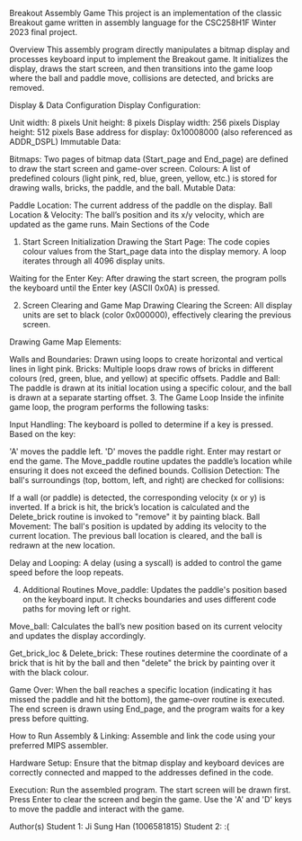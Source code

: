 Breakout Assembly Game
This project is an implementation of the classic Breakout game written in assembly language for the CSC258H1F Winter 2023 final project.

Overview
This assembly program directly manipulates a bitmap display and processes keyboard input to implement the Breakout game. It initializes the display, draws the start screen, and then transitions into the game loop where the ball and paddle move, collisions are detected, and bricks are removed.

Display & Data Configuration
Display Configuration:

Unit width: 8 pixels
Unit height: 8 pixels
Display width: 256 pixels
Display height: 512 pixels
Base address for display: 0x10008000 (also referenced as ADDR_DSPL)
Immutable Data:

Bitmaps:
Two pages of bitmap data (Start_page and End_page) are defined to draw the start screen and game-over screen.
Colours:
A list of predefined colours (light pink, red, blue, green, yellow, etc.) is stored for drawing walls, bricks, the paddle, and the ball.
Mutable Data:

Paddle Location:
The current address of the paddle on the display.
Ball Location & Velocity:
The ball’s position and its x/y velocity, which are updated as the game runs.
Main Sections of the Code
1. Start Screen Initialization
Drawing the Start Page:
The code copies colour values from the Start_page data into the display memory. A loop iterates through all 4096 display units.

Waiting for the Enter Key:
After drawing the start screen, the program polls the keyboard until the Enter key (ASCII 0x0A) is pressed.

2. Screen Clearing and Game Map Drawing
Clearing the Screen:
All display units are set to black (color 0x000000), effectively clearing the previous screen.

Drawing Game Map Elements:

Walls and Boundaries:
Drawn using loops to create horizontal and vertical lines in light pink.
Bricks:
Multiple loops draw rows of bricks in different colours (red, green, blue, and yellow) at specific offsets.
Paddle and Ball:
The paddle is drawn at its initial location using a specific colour, and the ball is drawn at a separate starting offset.
3. The Game Loop
Inside the infinite game loop, the program performs the following tasks:

Input Handling:
The keyboard is polled to determine if a key is pressed. Based on the key:

'A' moves the paddle left.
'D' moves the paddle right.
Enter may restart or end the game. The Move_paddle routine updates the paddle’s location while ensuring it does not exceed the defined bounds.
Collision Detection:
The ball's surroundings (top, bottom, left, and right) are checked for collisions:

If a wall (or paddle) is detected, the corresponding velocity (x or y) is inverted.
If a brick is hit, the brick’s location is calculated and the Delete_brick routine is invoked to "remove" it by painting black.
Ball Movement:
The ball's position is updated by adding its velocity to the current location. The previous ball location is cleared, and the ball is redrawn at the new location.

Delay and Looping:
A delay (using a syscall) is added to control the game speed before the loop repeats.

4. Additional Routines
Move_paddle:
Updates the paddle's position based on the keyboard input. It checks boundaries and uses different code paths for moving left or right.

Move_ball:
Calculates the ball’s new position based on its current velocity and updates the display accordingly.

Get_brick_loc & Delete_brick:
These routines determine the coordinate of a brick that is hit by the ball and then "delete" the brick by painting over it with the black colour.

Game Over:
When the ball reaches a specific location (indicating it has missed the paddle and hit the bottom), the game-over routine is executed. The end screen is drawn using End_page, and the program waits for a key press before quitting.

How to Run
Assembly & Linking:
Assemble and link the code using your preferred MIPS assembler.

Hardware Setup:
Ensure that the bitmap display and keyboard devices are correctly connected and mapped to the addresses defined in the code.

Execution:
Run the assembled program. The start screen will be drawn first. Press Enter to clear the screen and begin the game. Use the 'A' and 'D' keys to move the paddle and interact with the game.

Author(s)
Student 1: Ji Sung Han (1006581815)
Student 2: :(
